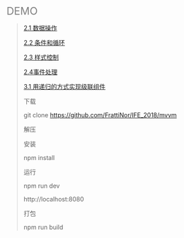 <font color=gray size=5>DEMO</font>
>
>[2.1 数据操作](https://frattinor.github.io/IFE_2018/mvvm/myDist-2-1)
>
>[2.2 条件和循环](https://frattinor.github.io/IFE_2018/mvvm/myDist-2-2)
>
>[2.3 样式控制](https://frattinor.github.io/IFE_2018/mvvm/myDist-2-3)
>
>[2.4事件处理](https://frattinor.github.io/IFE_2018/mvvm/myDist-2-4)
>
>[3.1 用递归的方式实现级联组件](https://frattinor.github.io/IFE_2018/mvvm/myDist-3-1)
>
>
>下载
>
>git clone https://github.com/FrattiNor/IFE_2018/mvvm
>
>解压
>
>安装
>
>npm install
>
>运行
>
>npm run dev
>
>http://localhost:8080
>
>打包
>
>npm run build
>
